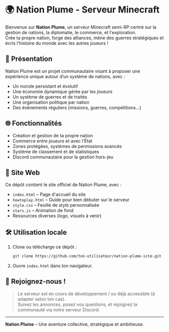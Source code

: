 
# 🌍 Nation Plume - Serveur Minecraft

Bienvenue sur **Nation Plume**, un serveur Minecraft semi-RP centré sur la gestion de nations, la diplomatie, le commerce, et l'exploration.  
Crée ta propre nation, forge des alliances, mène des guerres stratégiques et écris l'histoire du monde avec les autres joueurs !

## 🧭 Présentation

Nation Plume est un projet communautaire visant à proposer une expérience unique autour d’un système de nations, avec :

- Un monde persistant et évolutif
- Une économie dynamique gérée par les joueurs
- Un système de guerres et de traités
- Une organisation politique par nation
- Des événements réguliers (missions, guerres, compétitions...)

## 🌐 Fonctionnalités

- Création et gestion de ta propre nation
- Commerce entre joueurs et avec l'État
- Zones protégées, systèmes de permissions avancés
- Système de classement et de statistiques
- Discord communautaire pour la gestion hors-jeu

## 📁 Site Web

Ce dépôt contient le site officiel de Nation Plume, avec :

- `index.html` – Page d'accueil du site
- `howtoplay.html` – Guide pour bien débuter sur le serveur
- `style.css` – Feuille de style personnalisée
- `stars.js` – Animation de fond
- Ressources diverses (logo, visuels à venir)

## 🛠️ Utilisation locale

1. Clone ou télécharge ce dépôt :
   ```bash
   git clone https://github.com/ton-utilisateur/nation-plume-site.git
   ```
2. Ouvre `index.html` dans ton navigateur.

## 📣 Rejoignez-nous !

> Le serveur est en cours de développement / ou déjà accessible (à adapter selon ton cas).  
Suivez les annonces, posez vos questions, et rejoignez la communauté via notre serveur Discord.

---

**Nation Plume** – Une aventure collective, stratégique et ambitieuse.
